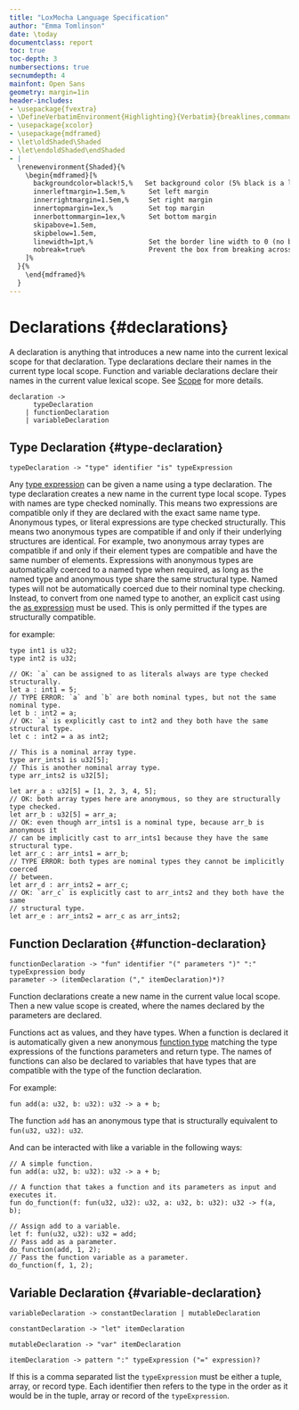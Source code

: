 ```yaml
---
title: "LoxMocha Language Specification"
author: "Emma Tomlinson"
date: \today
documentclass: report
toc: true
toc-depth: 3
numbersections: true
secnumdepth: 4
mainfont: Open Sans
geometry: margin=1in
header-includes:
- \usepackage{fvextra}
- \DefineVerbatimEnvironment{Highlighting}{Verbatim}{breaklines,commandchars=\\\{\}}
- \usepackage{xcolor}
- \usepackage{mdframed}
- \let\oldShaded\Shaded
- \let\endoldShaded\endShaded
- |
  \renewenvironment{Shaded}{%
    \begin{mdframed}[%
      backgroundcolor=black!5,%   Set background color (5% black is a light grey)
      innerleftmargin=1.5em,%      Set left margin
      innerrightmargin=1.5em,%     Set right margin
      innertopmargin=1ex,%         Set top margin
      innerbottommargin=1ex,%      Set bottom margin
      skipabove=1.5em,
      skipbelow=1.5em,
      linewidth=1pt,%              Set the border line width to 0 (no border)
      nobreak=true%                Prevent the box from breaking across pages
    ]%
  }{%
    \end{mdframed}%
  }
---
```


# Declarations {#declarations}

A declaration is anything that introduces a new name into the current lexical scope for that declaration.
Type declarations declare their names in the current type local scope.
Function and variable declarations declare their names in the current value lexical scope.
See [Scope](5-scope.md) for more details.

```grammar
declaration ->
      typeDeclaration
    | functionDeclaration
    | variableDeclaration
```

## Type Declaration {#type-declaration}

```grammar
typeDeclaration -> "type" identifier "is" typeExpression
```

Any [type expression](3-types.md#types) can be given a name using a type declaration.
The type declaration creates a new name in the current type local scope.
Types with names are type checked nominally.
This means two expressions are compatible only if they are declared with the exact same name type.
Anonymous types, or literal expressions are type checked structurally.
This means two anonymous types are compatible if and only if their underlying structures are identical.
For example, two anonymous array types are compatible if and only if their element types are compatible and have the same number of elements.
Expressions with anonymous types are automatically coerced to a named type when required, as long as the named type and anonymous type share the same structural type.
Named types will not be automatically coerced due to their nominal type checking.
Instead, to convert from one named type to another, an explicit cast using the [as expression](2-expressions.md#type-cast-expression) must be used.
This is only permitted if the types are structurally compatible.

for example:

```loxm
type int1 is u32;
type int2 is u32;

// OK: `a` can be assigned to as literals always are type checked structurally.
let a : int1 = 5;
// TYPE ERROR: `a` and `b` are both nominal types, but not the same nominal type.
let b : int2 = a;
// OK: `a` is explicitly cast to int2 and they both have the same structural type.
let c : int2 = a as int2;

// This is a nominal array type.
type arr_ints1 is u32[5];
// This is another nominal array type.
type arr_ints2 is u32[5];

let arr_a : u32[5] = [1, 2, 3, 4, 5];
// OK: both array types here are anonymous, so they are structurally type checked.
let arr_b : u32[5] = arr_a;
// OK: even though arr_ints1 is a nominal type, because arr_b is anonymous it
// can be implicitly cast to arr_ints1 because they have the same structural type.
let arr_c : arr_ints1 = arr_b;
// TYPE ERROR: both types are nominal types they cannot be implicitly coerced
// between.
let arr_d : arr_ints2 = arr_c;
// OK: `arr_c` is explicitly cast to arr_ints2 and they both have the same
// structural type.
let arr_e : arr_ints2 = arr_c as arr_ints2;
```

## Function Declaration {#function-declaration}

```grammar
functionDeclaration -> "fun" identifier "(" parameters ")" ":" typeExpression body
parameter -> (itemDeclaration ("," itemDeclaration)*)?
```

Function declarations create a new name in the current value local scope.
Then a new value scope is created, where the names declared by the parameters are declared.

Functions act as values, and they have types.
When a function is declared it is automatically given a new anonymous [function type](3-types.md#function-type) matching the type expressions of the functions parameters and return type.
The names of functions can also be declared to variables that have types that are compatible with the type of the function declaration.

For example:

```loxm
fun add(a: u32, b: u32): u32 -> a + b;
```

The function `add` has an anonymous type that is structurally equivalent to `fun(u32, u32): u32`.

And can be interacted with like a variable in the following ways:

```loxm
// A simple function.
fun add(a: u32, b: u32): u32 -> a + b;

// A function that takes a function and its parameters as input and executes it.
fun do_function(f: fun(u32, u32): u32, a: u32, b: u32): u32 -> f(a, b);

// Assign add to a variable.
let f: fun(u32, u32): u32 = add;
// Pass add as a parameter.
do_function(add, 1, 2);
// Pass the function variable as a parameter.
do_function(f, 1, 2);
```

## Variable Declaration {#variable-declaration}

```grammar
variableDeclaration -> constantDeclaration | mutableDeclaration
```

```grammar
constantDeclaration -> "let" itemDeclaration
```

```grammar
mutableDeclaration -> "var" itemDeclaration
```

```grammar
itemDeclaration -> pattern ":" typeExpression ("=" expression)?
```

If this is a comma separated list the `typeExpression` must be either a tuple, array, or record type. Each identifier then refers to the type in the order as it would be in the tuple, array or record of the `typeExpression`.
